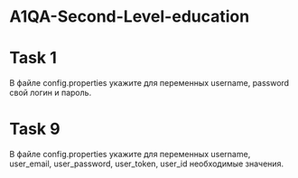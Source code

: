 # A1QA-Second-Level-education
# Task 1
В файле config.properties укажите для переменных username, password свой логин и пароль.
# Task 9
В файле config.properties укажите для переменных username, user_email, user_password, user_token, user_id необходимые значения.
